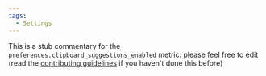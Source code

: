 ```yaml
---
tags:
  - Settings
---
```


This is a stub commentary for the `preferences.clipboard_suggestions_enabled` metric: please feel free to edit (read the
[contributing guidelines](https://github.com/mozilla/glean-annotations/blob/main/CONTRIBUTING.md)
if you haven't done this before)
